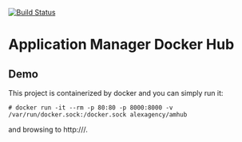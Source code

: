 [![Build Status](https://api.travis-ci.org/alex-agency/AMHub.png)](https://travis-ci.org/alex-agency/AMHub)

Application Manager Docker Hub
===============================

## Demo

This project is containerized by docker and you can simply run it:

```
# docker run -it --rm -p 80:80 -p 8000:8000 -v /var/run/docker.sock:/docker.sock alexagency/amhub
```

and browsing to http://<DOCKERHOST>/.
